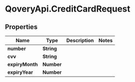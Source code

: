 # QoveryApi.CreditCardRequest

## Properties

Name | Type | Description | Notes
------------ | ------------- | ------------- | -------------
**number** | **String** |  | 
**cvv** | **String** |  | 
**expiryMonth** | **Number** |  | 
**expiryYear** | **Number** |  | 



